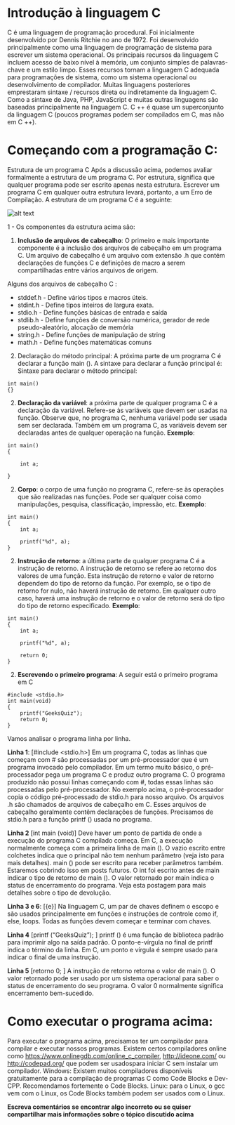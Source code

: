 # Introdução à linguagem C

C é uma linguagem de programação procedural. Foi inicialmente desenvolvido por Dennis Ritchie no ano de 1972. Foi desenvolvido principalmente como uma linguagem de programação de sistema para escrever um sistema operacional. Os principais recursos da linguagem C incluem acesso de baixo nível à memória, um conjunto simples de palavras-chave e um estilo limpo. Esses recursos tornam a linguagem C adequada para programações de sistema, como um sistema operacional ou desenvolvimento de compilador.
Muitas linguagens posteriores emprestaram sintaxe / recursos direta ou indiretamente da linguagem C. Como a sintaxe de Java, PHP, JavaScript e muitas outras linguagens são baseadas principalmente na linguagem C. C ++ é quase um superconjunto da linguagem C (poucos programas podem ser compilados em C, mas não em C ++).

# Começando com a programação C:

Estrutura de um programa C
Após a discussão acima, podemos avaliar formalmente a estrutura de um programa C. Por estrutura, significa que qualquer programa pode ser escrito apenas nesta estrutura. Escrever um programa C em qualquer outra estrutura levará, portanto, a um Erro de Compilação.
A estrutura de um programa C é a seguinte:

![alt text](https://www.codingame.com/servlet/fileservlet?id=38806561194619)

1 - Os componentes da estrutura acima são:

1. **Inclusão de arquivos de cabeçalho**: O primeiro e mais importante componente é a inclusão dos arquivos de cabeçalho em um programa C.
Um arquivo de cabeçalho é um arquivo com extensão .h que contém declarações de funções C e definições de macro a serem compartilhadas entre vários arquivos de origem.

Alguns dos arquivos de cabeçalho C :
* stddef.h - Define vários tipos e macros úteis.
* stdint.h - Define tipos inteiros de largura exata.
* stdio.h - Define funções básicas de entrada e saída
* stdlib.h - Define funções de conversão numérica, gerador de rede pseudo-aleatório, alocação de memória
* string.h - Define funções de manipulação de string
* math.h - Define funções matemáticas comuns

2. Declaração do método principal: A próxima parte de um programa C é declarar a função main (). A sintaxe para declarar a função principal é:
Sintaxe para declarar o método principal:

```
int main()
{}
```
2. **Declaração da variável**: a próxima parte de qualquer programa C é a declaração da variável. Refere-se às variáveis ​​que devem ser usadas na função. Observe que, no programa C, nenhuma variável pode ser usada sem ser declarada. Também em um programa C, as variáveis ​​devem ser declaradas antes de qualquer operação na função.
**Exemplo**:

```
int main()
{
    
    int a;
    
}
```

2. **Corpo**: o corpo de uma função no programa C, refere-se às operações que são realizadas nas funções. Pode ser qualquer coisa como manipulações, pesquisa, classificação, impressão, etc.
**Exemplo**:

```
int main()
{
    int a;

    printf("%d", a);
}
```
2. **Instrução de retorno**: a última parte de qualquer programa C é a instrução de retorno. A instrução de retorno se refere ao retorno dos valores de uma função. Esta instrução de retorno e valor de retorno dependem do tipo de retorno da função. Por exemplo, se o tipo de retorno for nulo, não haverá instrução de retorno. Em qualquer outro caso, haverá uma instrução de retorno e o valor de retorno será do tipo do tipo de retorno especificado.
**Exemplo**:

```
int main()
{
    int a;

    printf("%d", a);

    return 0;
}
```

2. **Escrevendo o primeiro programa**:
A seguir está o primeiro programa em C

```
#include <stdio.h>
int main(void)
{
    printf("GeeksQuiz");
    return 0;
}
```
Vamos analisar o programa linha por linha.

**Linha 1**: [#include <stdio.h>] Em um programa C, todas as linhas que começam com # são processadas por um pré-processador que é um programa invocado pelo compilador. Em um termo muito básico, o pré-processador pega um programa C e produz outro programa C. O programa produzido não possui linhas começando com #, todas essas linhas são processadas pelo pré-processador. No exemplo acima, o pré-processador copia o código pré-processado de stdio.h para nosso arquivo. Os arquivos .h são chamados de arquivos de cabeçalho em C. Esses arquivos de cabeçalho geralmente contêm declarações de funções. Precisamos de stdio.h para a função printf () usada no programa.

**Linha 2** [int main (void)] Deve haver um ponto de partida de onde a execução do programa C compilado começa. Em C, a execução normalmente começa com a primeira linha de main (). O vazio escrito entre colchetes indica que o principal não tem nenhum parâmetro (veja isto para mais detalhes). main () pode ser escrito para receber parâmetros também. Estaremos cobrindo isso em posts futuros.
O int foi escrito antes de main indicar o tipo de retorno de main (). O valor retornado por main indica o status de encerramento do programa. Veja esta postagem para mais detalhes sobre o tipo de devolução.

**Linha 3 e 6**: [{e}] Na linguagem C, um par de chaves definem o escopo e são usados ​​principalmente em funções e instruções de controle como if, else, loops. Todas as funções devem começar e terminar com chaves.

**Linha 4** [printf (“GeeksQuiz”); ] printf () é uma função de biblioteca padrão para imprimir algo na saída padrão. O ponto-e-vírgula no final de printf indica o término da linha. Em C, um ponto e vírgula é sempre usado para indicar o final de uma instrução.

**Linha 5** [retorno 0; ] A instrução de retorno retorna o valor de main (). O valor retornado pode ser usado por um sistema operacional para saber o status de encerramento do seu programa. O valor 0 normalmente significa encerramento bem-sucedido.

# **Como executar o programa acima:**

Para executar o programa acima, precisamos ter um compilador para compilar e executar nossos programas. Existem certos compiladores online como https://www.onlinegdb.com/online_c_compiler, http://ideone.com/ ou http://codepad.org/ que podem ser usados ​​para iniciar C sem instalar um compilador.
Windows: Existem muitos compiladores disponíveis gratuitamente para a compilação de programas C como Code Blocks e Dev-CPP. Recomendamos fortemente o Code Blocks.
Linux: para o Linux, o gcc vem com o Linux, os Code Blocks também podem ser usados ​​com o Linux.

**Escreva comentários se encontrar algo incorreto ou se quiser compartilhar mais informações sobre o tópico discutido acima**